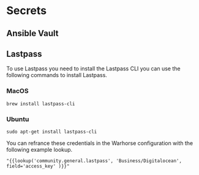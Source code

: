 # Secrets

## Ansible Vault

## Lastpass
To use Lastpass you need to install the Lastpass CLI you can use the following commands to install Lastpass.

### MacOS
```
brew install lastpass-cli
```
### Ubuntu
```
sudo apt-get install lastpass-cli
```

You can refrance these credentials in the Warhorse configuration with the following example lookup.

```
"{{lookup('community.general.lastpass', 'Business/Digitalocean', field='access_key' )}}"
```
